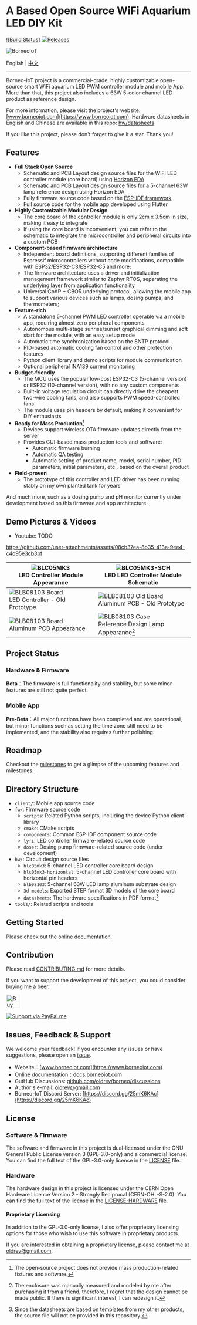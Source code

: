 # A Based Open Source WiFi Aquarium LED DIY Kit

[![Build Status]][actions]
[![Releases](https://img.shields.io/github/release/oldrev/borneo.svg)](https://github.com/oldrev/borneo/releases)

[App Build Status]: https://img.shields.io/github/actions/workflow/status/oldrev/borneo/flutter-ci.yml?branch=master
[Firmware Build Status]: https://img.shields.io/github/actions/workflow/status/oldrev/borneo/fw-ci.yml?branch=master
[actions]: https://github.com/oldrev/borneo/actions?query=branch%3Amaster


![BorneoIoT](assets/borneo-repo-banner.jpg)

English | [中文](README.zh.md)

---

Borneo-IoT project is a commercial-grade, highly customizable open-source smart WiFi aquarium LED PWM controller module and mobile App. 
More than that, this project also includes a 63W 5-color channel LED product as reference design. 


For more information, please visit the project's website: [www.borneoiot.com](https://www.borneoiot.com).
Hardware datasheets in English and Chinese are available in this repo: [hw/datasheets](hw/datasheets)

If you like this project, please don't forget to give it a star. Thank you!

## Features

- **Full Stack Open Source**
    - Schematic and PCB Layout design source files for the WiFi LED controller module (core board) using [Horizon EDA](https://horizon-eda.org)
    - Schematic and PCB Layout design source files for a 5-channel 63W lamp reference design using Horizon EDA
    - Fully firmware source code based on the [ESP-IDF framework](https://idf.espressif.com/)
    - Full source code for the mobile app developed using Flutter
- **Highly Customizable Modular Design**
    - The core board of the controller module is only 2cm x 3.5cm in size, making it easy to integrate
    - If using the core board is inconvenient, you can refer to the schematic to integrate the microcontroller and peripheral circuits into a custom PCB
- **Component-based firmware architecture**
    - Independent board definitions, supporting different families of Espressif microcontrollers without code modifications, compatible with ESP32/ESP32-C3/ESP32-C5 and more;
    - The firmware architecture uses a driver and initialization management framework similar to Zephyr RTOS, separating the underlying layer from application functionality
    - Universal CoAP + CBOR underlying protocol, allowing the mobile app to support various devices such as lamps, dosing pumps, and thermometers;
- **Feature-rich**
    - A standalone 5-channel PWM LED controller operable via a mobile app, requiring almost zero peripheral components
    - Autonomous multi-stage sunrise/sunset graphical dimming and soft start for the module, with an easy setup mode
    - Automatic time synchronization based on the SNTP protocol
    - PID-based automatic cooling fan control and other protection features
    - Python client library and demo scripts for module communication
    - Optional peripheral INA139 current monitoring
- **Budget-friendly**
    - The MCU uses the popular low-cost ESP32-C3 (5-channel version) or ESP32 (10-channel version), with no any custom components
    - Built-in voltage regulation circuit can directly drive the cheapest two-wire cooling fans, and also supports PWM speed-controlled fans
    - The module uses pin headers by default, making it convenient for DIY enthusiasts
- **Ready for Mass Production**[^1]
    - Devices support wireless OTA firmware updates directly from the server
    - Provides GUI-based mass production tools and software:
        - Automatic firmware burning
        - Automatic QA testing
        - Automatic setting of product name, model, serial number, PID parameters, initial parameters, etc., based on the overall product
- **Field-proven**
    - The prototype of this controller and LED driver has been running stably on my own planted tank for years

And much more, such as a dosing pump and pH monitor currently under development based on this firmware and app architecture.

[^1]: The open-source project does not provide mass production-related fixtures and software.

## Demo Pictures & Videos

- Youtube: TODO

https://github.com/user-attachments/assets/08cb37ea-8b35-413a-9ee4-c4d95e3cb3bf

| ![BLC05MK3](assets/blc05mk3.jpg) <br/> LED Controller Module Appearance | ![BLC05MK3-SCH](assets/blc05mk3-sch.png) <br/> LED LED Controller Module Schematic |
|------------------------------------------|------------------------------------------ |
| ![BLB08103 Board](assets/blc05mk3-old-prototype.jpg) <br/> LED Controller - Old Prototype | ![BLB08103 Old Board](assets/blb08103-old-prototype.jpg) <br/> Aluminum PCB - Old Prototype |
| ![BLB08103 Board](assets/blb08103.jpg) <br/> Aluminum PCB Appearance | ![BLB08103 Case](assets/blb08103-case.jpg) <br/> Reference Design Lamp Appearance[^2] |

[^2]: The enclosure was manually measured and modeled by me after purchasing it from a friend, therefore, I regret that the design cannot be made public. If there is significant interest, I can redesign it.

## Project Status

### Hardware & Firmware

**Beta**：The firmware is full functionality and stability, but some minor features are still not quite perfect.

### Mobile App

**Pre-Beta**：All major functions have been completed and are operational, but minor functions such as setting the time zone still need to be implemented, and the stability also requires further polishing.

## Roadmap

Checkout the [milestones](https://github.com/oldrev/borneo/milestones) to get a glimpse of the upcoming features and milestones.

## Directory Structure

- `client/`: Mobile app source code
- `fw/`: Firmware source code
    - `scripts`: Related Python scripts, including the device Python client library
    - `cmake`: CMake scripts
    - `components`: Common ESP-IDF component source code
    - `lyfi`: LED controller firmware-related source code
    - `doser`: Dosing pump firmware-related source code (under development)
- `hw/`: Circuit design source files
    - `blc05mk3`: 5-channel LED controller core board design
    - `blc05mk3-horizontal`: 5-channel LED controller core board with horizontal pin headers
    - `blb08103`: 5-channel 63W LED lamp aluminum substrate design
    - `3d-models`: Exported STEP format 3D models of the core board
    - `datasheets`: The hardware specifications in PDF format[^3]
- `tools/`: Related scripts and tools

[^3]: Since the datasheets are based on templates from my other products, the source file will not be provided in this repository.

## Getting Started

Please check out the [online documentation](https://docs.borneoiot.com/getting-started).

## Contribution

Please read [CONTRIBUTING.md](.github/CONTRIBUTING.md) for more details.

If you want to support the development of this project, you could consider buying me a beer.

<a href='https://ko-fi.com/O5O2U4W4E' target='_blank'><img height='36' style='border:0px;height:36px;' src='https://storage.ko-fi.com/cdn/kofi3.png?v=3' border='0' alt='Buy Me a Coffee at ko-fi.com' /></a>

[![Support via PayPal.me](assets/paypal_button.svg)](https://www.paypal.me/oldrev)

## Issues, Feedback & Support

We welcome your feedback! If you encounter any issues or have suggestions, please open an [issue](https://github.com/oldrev/borneo/issues).

- Website：[www.borneoiot.com](https://www.borneoiot.com)
- Online documentation：[docs.borneoiot.com](https://docs.borneoiot.com)
- GutHub Discussions: [github.com/oldrev/borneo/discussions](https://github.com/oldrev/borneo/discussions)
- Author's e-mail: [oldrev@gmail.com](mailto:oldrev@gmail.com)
- Borneo-IoT Discord Server: [https://discord.gg/25mK6KAc](https://discord.gg/25mK6KAc)

## License

### Software & Firmware

The software and firmware in this project is dual-licensed under the GNU General Public License version 3 (GPL-3.0-only) and a commercial license. You can find the full text of the GPL-3.0-only license in the [LICENSE](LICENSE) file.

### Hardware

The hardware design in this project is licensed under the CERN Open Hardware Licence Version 2 - Strongly Reciprocal (CERN-OHL-S-2.0). You can find the full text of the license in the [LICENSE-HARDWARE](LICENSE-HARDWARE) file.

#### Proprietary Licensing

In addition to the GPL-3.0-only license, I also offer proprietary licensing options for those who wish to use this software in proprietary products.

If you are interested in obtaining a proprietary license, please contact me at [oldrev@gmail.com](mailto:oldrev@gmail.com).

